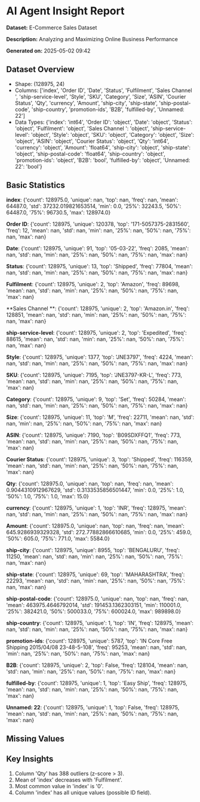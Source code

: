 # AI Agent Insight Report
**Dataset:** E-Commerce Sales Dataset

**Description:** Analyzing and Maximizing Online Business Performance

**Generated on:** 2025-05-02 09:42

## Dataset Overview
- Shape: (128975, 24)
- Columns: ['index', 'Order ID', 'Date', 'Status', 'Fulfilment', 'Sales Channel ', 'ship-service-level', 'Style', 'SKU', 'Category', 'Size', 'ASIN', 'Courier Status', 'Qty', 'currency', 'Amount', 'ship-city', 'ship-state', 'ship-postal-code', 'ship-country', 'promotion-ids', 'B2B', 'fulfilled-by', 'Unnamed: 22']
- Data Types: {'index': 'int64', 'Order ID': 'object', 'Date': 'object', 'Status': 'object', 'Fulfilment': 'object', 'Sales Channel ': 'object', 'ship-service-level': 'object', 'Style': 'object', 'SKU': 'object', 'Category': 'object', 'Size': 'object', 'ASIN': 'object', 'Courier Status': 'object', 'Qty': 'int64', 'currency': 'object', 'Amount': 'float64', 'ship-city': 'object', 'ship-state': 'object', 'ship-postal-code': 'float64', 'ship-country': 'object', 'promotion-ids': 'object', 'B2B': 'bool', 'fulfilled-by': 'object', 'Unnamed: 22': 'bool'}

## Basic Statistics
**index**: {'count': 128975.0, 'unique': nan, 'top': nan, 'freq': nan, 'mean': 64487.0, 'std': 37232.019821653514, 'min': 0.0, '25%': 32243.5, '50%': 64487.0, '75%': 96730.5, 'max': 128974.0}

**Order ID**: {'count': 128975, 'unique': 120378, 'top': '171-5057375-2831560', 'freq': 12, 'mean': nan, 'std': nan, 'min': nan, '25%': nan, '50%': nan, '75%': nan, 'max': nan}

**Date**: {'count': 128975, 'unique': 91, 'top': '05-03-22', 'freq': 2085, 'mean': nan, 'std': nan, 'min': nan, '25%': nan, '50%': nan, '75%': nan, 'max': nan}

**Status**: {'count': 128975, 'unique': 13, 'top': 'Shipped', 'freq': 77804, 'mean': nan, 'std': nan, 'min': nan, '25%': nan, '50%': nan, '75%': nan, 'max': nan}

**Fulfilment**: {'count': 128975, 'unique': 2, 'top': 'Amazon', 'freq': 89698, 'mean': nan, 'std': nan, 'min': nan, '25%': nan, '50%': nan, '75%': nan, 'max': nan}

**Sales Channel **: {'count': 128975, 'unique': 2, 'top': 'Amazon.in', 'freq': 128851, 'mean': nan, 'std': nan, 'min': nan, '25%': nan, '50%': nan, '75%': nan, 'max': nan}

**ship-service-level**: {'count': 128975, 'unique': 2, 'top': 'Expedited', 'freq': 88615, 'mean': nan, 'std': nan, 'min': nan, '25%': nan, '50%': nan, '75%': nan, 'max': nan}

**Style**: {'count': 128975, 'unique': 1377, 'top': 'JNE3797', 'freq': 4224, 'mean': nan, 'std': nan, 'min': nan, '25%': nan, '50%': nan, '75%': nan, 'max': nan}

**SKU**: {'count': 128975, 'unique': 7195, 'top': 'JNE3797-KR-L', 'freq': 773, 'mean': nan, 'std': nan, 'min': nan, '25%': nan, '50%': nan, '75%': nan, 'max': nan}

**Category**: {'count': 128975, 'unique': 9, 'top': 'Set', 'freq': 50284, 'mean': nan, 'std': nan, 'min': nan, '25%': nan, '50%': nan, '75%': nan, 'max': nan}

**Size**: {'count': 128975, 'unique': 11, 'top': 'M', 'freq': 22711, 'mean': nan, 'std': nan, 'min': nan, '25%': nan, '50%': nan, '75%': nan, 'max': nan}

**ASIN**: {'count': 128975, 'unique': 7190, 'top': 'B09SDXFFQ1', 'freq': 773, 'mean': nan, 'std': nan, 'min': nan, '25%': nan, '50%': nan, '75%': nan, 'max': nan}

**Courier Status**: {'count': 128975, 'unique': 3, 'top': 'Shipped', 'freq': 116359, 'mean': nan, 'std': nan, 'min': nan, '25%': nan, '50%': nan, '75%': nan, 'max': nan}

**Qty**: {'count': 128975.0, 'unique': nan, 'top': nan, 'freq': nan, 'mean': 0.9044310912967629, 'std': 0.3133535856501447, 'min': 0.0, '25%': 1.0, '50%': 1.0, '75%': 1.0, 'max': 15.0}

**currency**: {'count': 128975, 'unique': 1, 'top': 'INR', 'freq': 128975, 'mean': nan, 'std': nan, 'min': nan, '25%': nan, '50%': nan, '75%': nan, 'max': nan}

**Amount**: {'count': 128975.0, 'unique': nan, 'top': nan, 'freq': nan, 'mean': 645.9286939329328, 'std': 272.77882866610685, 'min': 0.0, '25%': 459.0, '50%': 605.0, '75%': 771.0, 'max': 5584.0}

**ship-city**: {'count': 128975, 'unique': 8955, 'top': 'BENGALURU', 'freq': 11250, 'mean': nan, 'std': nan, 'min': nan, '25%': nan, '50%': nan, '75%': nan, 'max': nan}

**ship-state**: {'count': 128975, 'unique': 69, 'top': 'MAHARASHTRA', 'freq': 22293, 'mean': nan, 'std': nan, 'min': nan, '25%': nan, '50%': nan, '75%': nan, 'max': nan}

**ship-postal-code**: {'count': 128975.0, 'unique': nan, 'top': nan, 'freq': nan, 'mean': 463975.4646792014, 'std': 191453.1362303151, 'min': 110001.0, '25%': 382421.0, '50%': 500033.0, '75%': 600024.0, 'max': 989898.0}

**ship-country**: {'count': 128975, 'unique': 1, 'top': 'IN', 'freq': 128975, 'mean': nan, 'std': nan, 'min': nan, '25%': nan, '50%': nan, '75%': nan, 'max': nan}

**promotion-ids**: {'count': 128975, 'unique': 5787, 'top': 'IN Core Free Shipping 2015/04/08 23-48-5-108', 'freq': 95253, 'mean': nan, 'std': nan, 'min': nan, '25%': nan, '50%': nan, '75%': nan, 'max': nan}

**B2B**: {'count': 128975, 'unique': 2, 'top': False, 'freq': 128104, 'mean': nan, 'std': nan, 'min': nan, '25%': nan, '50%': nan, '75%': nan, 'max': nan}

**fulfilled-by**: {'count': 128975, 'unique': 1, 'top': 'Easy Ship', 'freq': 128975, 'mean': nan, 'std': nan, 'min': nan, '25%': nan, '50%': nan, '75%': nan, 'max': nan}

**Unnamed: 22**: {'count': 128975, 'unique': 1, 'top': False, 'freq': 128975, 'mean': nan, 'std': nan, 'min': nan, '25%': nan, '50%': nan, '75%': nan, 'max': nan}

## Missing Values

## Key Insights
1. Column 'Qty' has 388 outliers (z-score > 3).
2. Mean of 'index' decreases with 'Fulfilment'.
3. Most common value in 'index' is '0'.
4. Column 'index' has all unique values (possible ID field).
